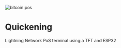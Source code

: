 ![bitcoin pos](https://i.imgur.com/T1uxdIJ.png)

# Quickening
Lightning Network PoS terminal using a TFT and ESP32
